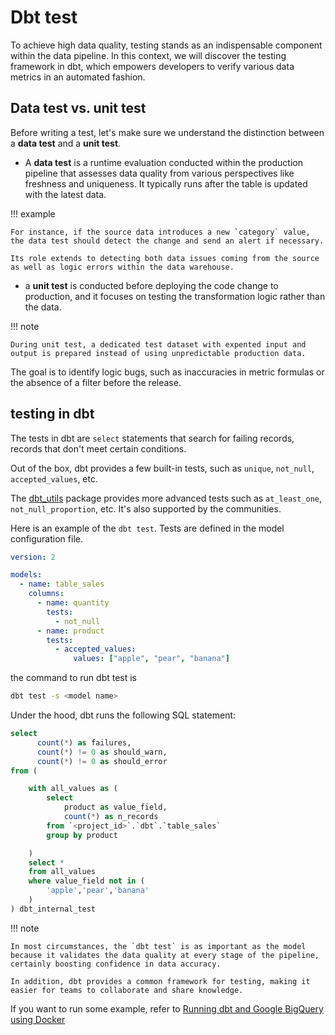 # Dbt test

To achieve high data quality, testing stands as an indispensable component within the data pipeline.
In this context, we will discover the testing framework in dbt, which empowers developers to verify various data metrics in an automated fashion.

## Data test vs. unit test

Before writing a test, let's make sure we understand the distinction between a **data test** and a **unit test**.

- A **data test** is a runtime evaluation conducted within the production pipeline that assesses data quality from various perspectives like freshness and uniqueness.
  It typically runs after the table is updated with the latest data.

!!! example

    For instance, if the source data introduces a new `category` value, the data test should detect the change and send an alert if necessary.

    Its role extends to detecting both data issues coming from the source as well as logic errors within the data warehouse.

- a **unit test** is conducted before deploying the code change to production, and it focuses on testing the transformation logic rather than the data.

!!! note

    During unit test, a dedicated test dataset with expented input and output is prepared instead of using unpredictable production data.

The goal is to identify logic bugs, such as inaccuracies in metric formulas or the absence of a filter before the release.

## testing in dbt

The tests in dbt are `select` statements that search for failing records, records that don't meet certain conditions.

Out of the box, dbt provides a few built-in tests, such as `unique`, `not_null`, `accepted_values`, etc.

The [dbt_utils](https://github.com/dbt-labs/dbt-utils) package provides more advanced tests such as `at_least_one`, `not_null_proportion`, etc. It's also supported by the communities.

Here is an example of the `dbt test`. Tests are defined in the model configuration file.

```yaml
version: 2

models:
  - name: table_sales
    columns:
      - name: quantity
        tests:
          - not_null
      - name: product
        tests:
          - accepted_values:
              values: ["apple", "pear", "banana"]
```

the command to run dbt test is

```bash
dbt test -s <model name>
```

Under the hood, dbt runs the following SQL statement:

```sql
select
      count(*) as failures,
      count(*) != 0 as should_warn,
      count(*) != 0 as should_error
from (

    with all_values as (
        select
            product as value_field,
            count(*) as n_records
        from `<project_id>`.`dbt`.`table_sales`
        group by product

    )
    select *
    from all_values
    where value_field not in (
        'apple','pear','banana'
    )
) dbt_internal_test
```

!!! note

    In most circumstances, the `dbt test` is as important as the model because it validates the data quality at every stage of the pipeline, certainly boosting confidence in data accuracy.

    In addition, dbt provides a common framework for testing, making it easier for teams to collaborate and share knowledge.

If you want to run some example, refer to [Running dbt and Google BigQuery using Docker](../../projects/dbt/README.md#testing-data-quality)
